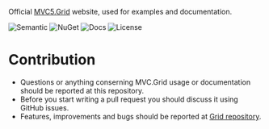 Official [MVC5.Grid](http://mvc-grid.azurewebsites.net/) website, used for examples and documentation.

![Semantic](https://img.shields.io/badge/sem-ver-lightgrey.svg?style=plastic)
![NuGet](https://img.shields.io/nuget/v/NonFactors.Grid.Mvc5.svg?style=plastic)
![Docs](https://img.shields.io/github/release/NonFactors/MVC5.Grid.Web.svg?style=plastic&label=docs)
![License](https://img.shields.io/badge/license-MIT-green.svg?style=plastic)

# Contribution
- Questions or anything conserning MVC.Grid usage or documentation should be reported at this repository.
- Before you start writing a pull request you should discuss it using GitHub issues.
- Features, improvements and bugs should be reported at [Grid repository](https://github.com/NonFactors/MVC5.Grid).
